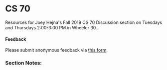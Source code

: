 # CS 70

Resources for Joey Hejna's Fall 2019 CS 70 Discussion section on Tuesdays and Thursdays 2:00-3:00 PM in Wheeler 30.

#### Feedback
Please submit anonymous feedback via [this form](https://forms.gle/Dv5pHBDFj19v3u8G9).

### Section Notes:
